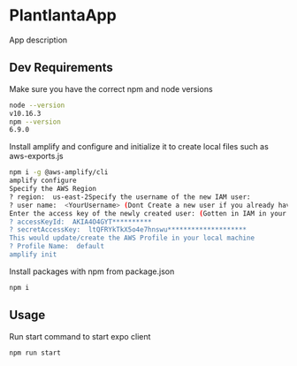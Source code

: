 # PlantlantaApp

App description

## Dev Requirements

Make sure you have the correct npm and node versions

```bash
node --version
v10.16.3
npm --version
6.9.0
```

Install amplify and configure and initialize it to create local files such as aws-exports.js

```bash
npm i -g @aws-amplify/cli
amplify configure
Specify the AWS Region
? region:  us-east-2Specify the username of the new IAM user:
? user name:  <YourUsername> (Dont Create a new user if you already have one, just cancel the creation)
Enter the access key of the newly created user: (Gotten in IAM in your user's security credentials)
? accessKeyId:  AKIA4O4GYT**********
? secretAccessKey:  ltQFRYkTkX5o4e7hnswu********************
This would update/create the AWS Profile in your local machine
? Profile Name:  default
amplify init
```

Install packages with npm from package.json

```bash
npm i
```

## Usage

Run start command to start expo client

```python
npm run start
```
